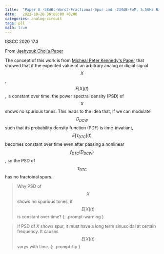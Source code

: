 ```yaml
---
title:  "Paper A -58dBc-Worst-Fractional-Spur and -234dB-FoM, 5.5GHz Ring-DCO-Based Fractional-N DPLL Using a Time-Invariant-Probability Modulator, Generating a Nonlinearity-Robust DTC-Control Word"
date:   2022-10-28 06:00:00 +0200
categories: analog-circuit
tags: pll
math: true
---
```


ISSCC 2020 17.3


From [Jaehyouk Choi's Paper](https://ieeexplore.ieee.org/document/9062948)

The concept of this work is from [Micheal Peter Kennedy's Paper](https://ieeexplore.ieee.org/document/8759073) that showed that if the expected value of an arbitrary analog or digial signal $$X$$, $$E[X](t)$$, is constant over time, the power spectral density (PSD) of $$X$$ shows no spurious tones.
This leads to the idea that, if we can modulate $$D_{DCW}$$ such that its probability density function (PDF) is time-invatiant, $$E[\tau_{DTC}](t)$$ becomes constant over time even after passing a nonlinear $$f_{DTC}(D_{DCW})$$, so the PSD of $$\tau_{DTC}$$ has no fractoinal spurs.

> Why PSD of $$X$$ shows no spurious tones, if $$E[X](t)$$ is constant over time?
{: .prompt-warning }

> If PSD of $X$ shows spur, it must have a long term sinusoidal at certain frequency. It causes $$E[X](t)$$ varys with time.
{: .prompt-tip }
